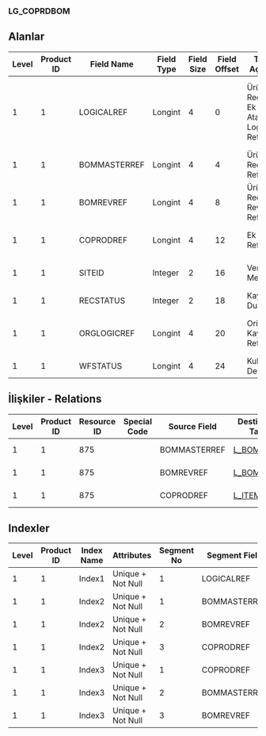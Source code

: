 ### LG_COPRDBOM

## Alanlar

**Level**|**Product ID**|**Field Name**|**Field Type**|**Field Size**|**Field Offset**|**Türkçe Açıklama**|**Expression**
-----|-----|-----|-----|-----|-----|-----|-----
1|1|LOGICALREF|Longint|4|0|Ürün Reçetesi - Ek Ürün Ataması Logical Ref.|Bill Of Material - Co-Product Assignment Logical Reference
1|1|BOMMASTERREF|Longint|4|4|Ürün Reçetesi Referansı|Bill Of Material Reference
1|1|BOMREVREF|Longint|4|8|Ürün Reçetesi Revizyonu Referansı|Bill Of Material Revision Reference
1|1|COPRODREF|Longint|4|12|Ek Ürün Ref.|Co-Product Reference
1|1|SITEID|Integer|2|16|Veri Merkezi|Data Processing Site
1|1|RECSTATUS|Integer|2|18|Kayıt Durumu|Record Status
1|1|ORGLOGICREF|Longint|4|20|Orijinal Kayıt Log. Ref.|Original Record Logical Reference
1|1|WFSTATUS|Longint|4|24|Kullanımda Değil|Not In Use

## İlişkiler - Relations
**Level**|**Product ID**|**Resource ID**|**Special Code**|**Source Field**|**Destination Table**|**Destination Field**|**Relation Type**|**Extra Condition**
-----|-----|-----|-----|-----|-----|-----|-----|-----
1|1|875||BOMMASTERREF|[L_BOMASTER](../LG_BOMASTER "L_BOMASTER")|LOGICALREF|one-to-one|
1|1|875||BOMREVREF|[L_BOMREVSN](../LG_BOMREVSN "L_BOMREVSN")|LOGICALREF|one-to-one|
1|1|875||COPRODREF|[L_ITEMS](../LG_ITEMS "L_ITEMS")|LOGICALREF|one-to-one|

## Indexler
**Level**|**Product ID**|**Index Name**|**Attributes**|**Segment No**|**Segment Field**|**Sense**
-----|-----|-----|-----|-----|-----|-----
1|1|Index1|Unique + Not Null|1|LOGICALREF|Ascending
1|1|Index2|Unique + Not Null|1|BOMMASTERREF|Ascending
1|1|Index2|Unique + Not Null|2|BOMREVREF|Ascending
1|1|Index2|Unique + Not Null|3|COPRODREF|Ascending
1|1|Index3|Unique + Not Null|1|COPRODREF|Ascending
1|1|Index3|Unique + Not Null|2|BOMMASTERREF|Ascending
1|1|Index3|Unique + Not Null|3|BOMREVREF|Ascending
